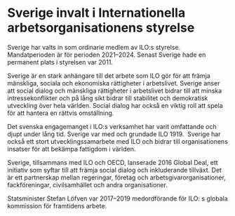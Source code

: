 # Sverige invalt i Internationella arbetsorganisationens styrelse

Sverige har valts in som ordinarie medlem av ILO:s styrelse. Mandatperioden är för perioden 2021–2024. Senast Sverige hade en permanent plats i styrelsen var 2011.

Sverige är en stark anhängare till det arbete som ILO gör för att främja mänskliga, sociala och ekonomiska rättigheter i arbetslivet. Sverige anser att social dialog och mänskliga rättigheter i arbetslivet bidrar till att minska intressekonflikter och på lång sikt bidrar till stabilitet och demokratisk utveckling över hela världen. Social dialog har också en viktig roll att spela för att hantera en rättvis omställning.

Det svenska engagemanget i ILO:s verksamhet har varit omfattande och djupt under lång tid. Sverige var med och grundade ILO 1919.  Sverige har också ett stort utvecklingssamarbete med ILO och bidrar till organisationens insatser för att bekämpa fattigdom i världen.

Sverige, tillsammans med ILO och OECD, lanserade 2016 Global Deal, ett initiativ som syftar till att främja social dialog och inkluderande tillväxt. Det är ett partnerskap mellan regeringar, företag och arbetsgivarorganisationer, fackföreningar, civilsamhället och andra organisationer.

Statsminister Stefan Löfven var 2017–2019 medordförande för ILO: s globala kommission för framtidens arbete.
